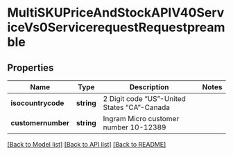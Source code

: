 # MultiSKUPriceAndStockAPIV40ServiceVs0ServicerequestRequestpreamble

## Properties
Name | Type | Description | Notes
------------ | ------------- | ------------- | -------------
**isocountrycode** | **string** | 2 Digit code “US”-United States “CA”-Canada | 
**customernumber** | **string** | Ingram Micro customer number 10-12389 | 

[[Back to Model list]](../../README.md#documentation-for-models) [[Back to API list]](../../README.md#documentation-for-api-endpoints) [[Back to README]](../../README.md)

